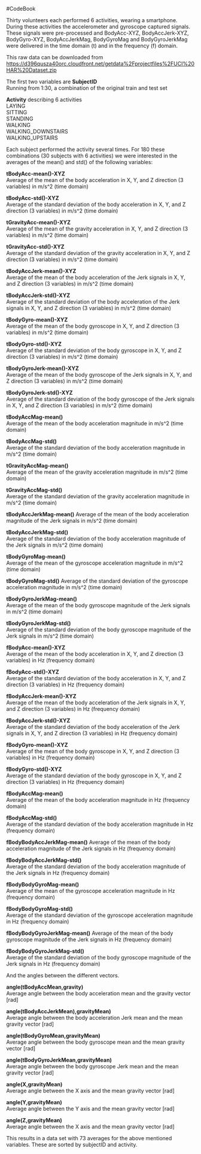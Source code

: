 #CodeBook

Thirty volunteers each performed 6 activities, wearing a smartphone. During these activities the accelerometer and gyroscope captured signals. These signals were pre-processed and BodyAcc-XYZ, BodyAccJerk-XYZ, BodyGyro-XYZ, BodyAccJerkMag, BodyGyroMag and BodyGyroJerkMag were delivered in the time domain (t) and in the frequency (f) domain.

This raw data can be downloaded from
https://d396qusza40orc.cloudfront.net/getdata%2Fprojectfiles%2FUCI%20HAR%20Dataset.zip

The first two variables are
**SubjectID**  
Running from 1:30, a combination of the original train and test set

**Activity** describing 6 activities  
   LAYING   
   SITTING   
   STANDING   
   WALKING   
   WALKING_DOWNSTAIRS  
   WALKING_UPSTAIRS

Each subject performed the activity several times. For 180 these combinations (30 subjects with 6 activities) we were interested in the averages of the mean() and std() of the following variables:

**tBodyAcc-mean()-XYZ**  
Average of the mean of the body acceleration in X, Y, and Z direction (3 variables) in m/s^2 (time domain)

**tBodyAcc-std()-XYZ**  
Average of the standard deviation of the body acceleration in X, Y, and Z direction (3 variables) in m/s^2 (time domain)

**tGravityAcc-mean()-XYZ**  
Average of the mean of the gravity acceleration in X, Y, and Z direction (3 variables) in m/s^2 (time domain)

**tGravityAcc-std()-XYZ**  
Average of the standard deviation of the gravity acceleration in X, Y, and Z direction (3 variables) in m/s^2 (time domain)

**tBodyAccJerk-mean()-XYZ**  
Average of the mean of the body acceleration of the Jerk signals in X, Y, and Z direction (3 variables) in m/s^2 (time domain)

**tBodyAccJerk-std()-XYZ**  
Average of the standard deviation of the body acceleration of the Jerk signals in X, Y, and Z direction (3 variables) in m/s^2 (time domain)

**tBodyGyro-mean()-XYZ**  
Average of the mean of the body gyroscope in X, Y, and Z direction (3 variables) in m/s^2 (time domain)

**tBodyGyro-std()-XYZ**  
Average of the standard deviation of the body gyroscope in X, Y, and Z direction (3 variables) in m/s^2 (time domain)

**tBodyGyroJerk-mean()-XYZ**  
Average of the mean of the body gyroscope of the Jerk signals in X, Y, and Z direction (3 variables) in m/s^2 (time domain)

**tBodyGyroJerk-std()-XYZ**  
Average of the standard deviation of the body gyroscope of the Jerk signals in X, Y, and Z direction (3 variables) in m/s^2 (time domain)

**tBodyAccMag-mean()**  
Average of the mean of the body acceleration magnitude in m/s^2 (time domain)

**tBodyAccMag-std()**  
Average of the standard deviation of the body acceleration magnitude in m/s^2 (time domain)

**tGravityAccMag-mean()**  
Average of the mean of the gravity acceleration magnitude in m/s^2 (time domain)

**tGravityAccMag-std()**  
Average of the standard deviation of the gravity acceleration magnitude in m/s^2 (time domain)

**tBodyAccJerkMag-mean()** 
Average of the mean of the body acceleration magnitude of the Jerk signals in m/s^2 (time domain) 

**tBodyAccJerkMag-std()**  
Average of the standard deviation of the body acceleration magnitude of the Jerk signals in m/s^2 (time domain) 

**tBodyGyroMag-mean()**  
Average of the mean of the gyroscope acceleration magnitude in m/s^2 (time domain)

**tBodyGyroMag-std()** 
Average of the standard deviation of the gyroscope acceleration magnitude in m/s^2 (time domain)

**tBodyGyroJerkMag-mean()**  
Average of the mean of the body gyroscope magnitude of the Jerk signals in m/s^2 (time domain) 

**tBodyGyroJerkMag-std()**  
Average of the standard deviation of the body gyroscope magnitude of the Jerk signals in m/s^2 (time domain) 

**fBodyAcc-mean()-XYZ**  
Average of the mean of the body acceleration in X, Y, and Z direction (3 variables) in Hz (frequency domain)

**fBodyAcc-std()-XYZ**  
Average of the standard deviation of the body acceleration in X, Y, and Z direction (3 variables) in Hz (frequency domain)

**fBodyAccJerk-mean()-XYZ**  
Average of the mean of the body acceleration of the Jerk signals in X, Y, and Z direction (3 variables) in Hz (frequency domain)

**fBodyAccJerk-std()-XYZ**  
Average of the standard deviation of the body acceleration of the Jerk signals in X, Y, and Z direction (3 variables) in Hz (frequency domain)

**fBodyGyro-mean()-XYZ**  
Average of the mean of the body gyroscope in X, Y, and Z direction (3 variables) in Hz (frequency domain)

**fBodyGyro-std()-XYZ**  
Average of the standard deviation of the body gyroscope in X, Y, and Z direction (3 variables) in Hz (frequency domain)

**fBodyAccMag-mean()**  
Average of the mean of the body acceleration magnitude in Hz (frequency domain)

**fBodyAccMag-std()**  
Average of the standard deviation of the body acceleration magnitude in Hz (frequency domain)

**fBodyBodyAccJerkMag-mean()** 
Average of the mean of the body acceleration magnitude of the Jerk signals in Hz (frequency domain) 

**fBodyBodyAccJerkMag-std()**  
Average of the standard deviation of the body acceleration magnitude of the Jerk signals in Hz (frequency domain) 

**fBodyBodyGyroMag-mean()**  
Average of the mean of the gyroscope acceleration magnitude in Hz (frequency domain)

**fBodyBodyGyroMag-std()**  
Average of the standard deviation of the gyroscope acceleration magnitude in Hz (frequency domain)

**fBodyBodyGyroJerkMag-mean()**
Average of the mean of the body gyroscope magnitude of the Jerk signals in Hz (frequency domain) 
  
**fBodyBodyGyroJerkMag-std()**  
Average of the standard deviation of the body gyroscope magnitude of the Jerk signals in Hz (frequency domain) 

And the angles between the different vectors.

**angle(tBodyAccMean,gravity)**  
Average angle between the body acceleration mean and the gravity vector [rad]

**angle(tBodyAccJerkMean),gravityMean)**  
Average angle between the body acceleration Jerk mean and the mean gravity vector [rad]

**angle(tBodyGyroMean,gravityMean)**  
Average angle between the body gyroscope mean and the mean gravity vector [rad]

**angle(tBodyGyroJerkMean,gravityMean)**  
Average angle between the body gyroscope Jerk mean and the mean gravity vector [rad]

**angle(X,gravityMean)**  
Average angle between the X axis and the mean gravity vector [rad]

**angle(Y,gravityMean)**  
Average angle between the Y axis and the mean gravity vector [rad]

**angle(Z,gravityMean)**  
Average angle between the X axis and the mean gravity vector [rad]

This results in a data set with 73 averages for the above mentioned variables. These are sorted by subjectID and activity.